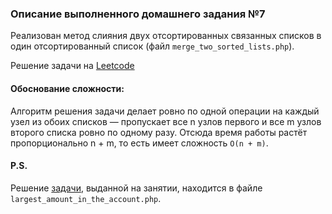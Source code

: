### Описание выполненного домашнего задания №7

Реализован метод слияния двух отсортированных связанных списков в один отсортированный список (файл ```merge_two_sorted_lists.php```).

Решение задачи на [Leetcode](https://leetcode.com/problems/merge-two-sorted-lists/)

#### Обоснование сложности:

Алгоритм решения задачи делает ровно по одной операции на каждый узел из обоих списков — пропускает все n узлов первого
и все m узлов второго списка ровно по одному разу. Отсюда время работы растёт пропорционально n + m, 
то есть имеет сложность ```O(n + m)```.

#### P.S.

Решение [задачи](https://gist.github.com/DmitryKirillov/cec1a5102f0410f8f8e6524d21204a1c#%D0%BD%D0%B0%D0%B8%D0%B1%D0%BE%D0%BB%D1%8C%D1%88%D0%B0%D1%8F-%D1%81%D1%83%D0%BC%D0%BC%D0%B0-%D0%BD%D0%B0-%D1%81%D1%87%D1%91%D1%82%D0%B5), 
выданной на занятии, находится в файле ```largest_amount_in_the_account.php```.
